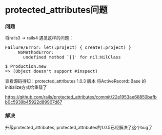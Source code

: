 # protected_attributes问题

### 问题

将rails3 -> rails4 遇见这样的问题：
<pre>
Failure/Error: let(:project) { create(:project) }
     NoMethodError:
       undefined method `[]' for nil:NilClass
</pre>

<pre>
$ Production.new
=> (Object doesn't support #inspect)
</pre>

查看源码得知：protected_attributes  1.0.3 版本 将ActiveRecord::Base 的initialize方式给重载了

https://github.com/rails/protected_attributes/commit/22e1953ae68850bafbb0c5939b45922d89907d67


### 解决

升级protected_attributes, protected_attributes的1.0.5已经解决了这个bug了



